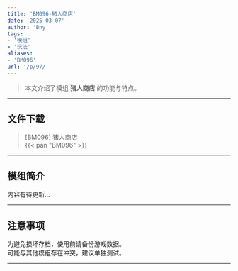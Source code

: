```yaml
---
title: 'BM096-猪人商店'
date: '2025-03-07'
author: 'Bny'
tags:
- '模组'
- '玩法'
aliases:
- 'BM096'
url: '/p/97/'
---
```


> 本文介绍了模组 **猪人商店** 的功能与特点。

---

## 文件下载

> [BM096] 猪人商店  
{{< pan "BM096" >}}  

---

## 模组简介

>  
内容有待更新...  

---

## 注意事项

>  
为避免损坏存档，使用前请备份游戏数据。  
可能与其他模组存在冲突，建议单独测试。  

---

